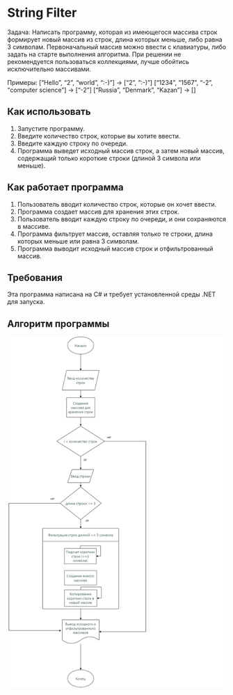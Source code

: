 # String Filter

Задача: Написать программу, которая из имеющегося массива строк формирует новый массив из строк, длина которых меньше, либо равна 3 символам. Первоначальный массив можно ввести с клавиатуры, либо задать на старте выполнения алгоритма. При решении не рекомендуется пользоваться коллекциями, лучше обойтись исключительно массивами.

Примеры:
[“Hello”, “2”, “world”, “:-)”] → [“2”, “:-)”]
[“1234”, “1567”, “-2”, “computer science”] → [“-2”]
[“Russia”, “Denmark”, “Kazan”] → []

## Как использовать

1. Запустите программу.
2. Введите количество строк, которые вы хотите ввести.
3. Введите каждую строку по очереди.
4. Программа выведет исходный массив строк, а затем новый массив, содержащий только короткие строки (длиной 3 символа или меньше).

## Как работает программа

1. Пользователь вводит количество строк, которые он хочет ввести.
2. Программа создает массив для хранения этих строк.
3. Пользователь вводит каждую строку по очереди, и они сохраняются в массиве.
4. Программа фильтрует массив, оставляя только те строки, длина которых меньше или равна 3 символам.
5. Программа выводит исходный массив строк и отфильтрованный массив.

## Требования

Эта программа написана на C# и требует установленной среды .NET для запуска.

## Алгоритм программы
![Блок-схема](block_diagram.png)
